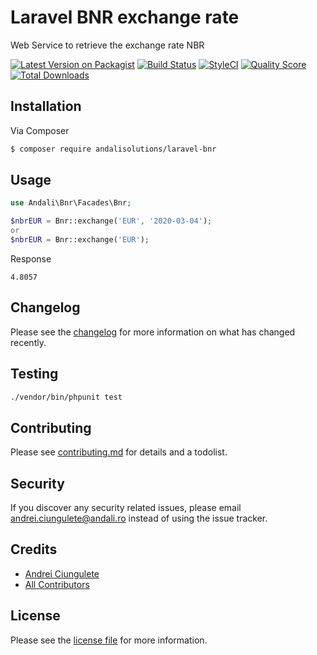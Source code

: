 # Laravel BNR exchange rate
Web Service to retrieve the exchange rate NBR

[![Latest Version on Packagist][ico-version]][link-packagist]
[![Build Status][ico-build]][link-build]
[![StyleCI][ico-styleci]][link-styleci]
[![Quality Score][ico-scrutinizer]][link-scrutinizer]
[![Total Downloads][ico-downloads]][link-downloads]
## Installation

Via Composer

``` bash
$ composer require andalisolutions/laravel-bnr
```

## Usage
```php
use Andali\Bnr\Facades\Bnr;

$nbrEUR = Bnr::exchange('EUR', '2020-03-04');
or
$nbrEUR = Bnr::exchange('EUR');
```
Response
```
4.8057
```

## Changelog

Please see the [changelog](changelog.md) for more information on what has changed recently.

## Testing

``` bash
./vendor/bin/phpunit test
```

## Contributing

Please see [contributing.md](contributing.md) for details and a todolist.

## Security

If you discover any security related issues, please email <andrei.ciungulete@andali.ro> instead of using the issue tracker.

## Credits

- [Andrei Ciungulete][link-author]
- [All Contributors][link-contributors]

## License

Please see the [license file](license.md) for more information.

[ico-version]: https://img.shields.io/packagist/v/andalisolutions/laravel-bnr.svg?style=flat-square
[ico-downloads]: https://img.shields.io/packagist/dt/andalisolutions/laravel-bnr.svg?style=flat-square
[ico-build]: https://github.com/andalisolutions/laravel-bnr/workflows/tests/badge.svg
[ico-styleci]: https://styleci.io/repos/244713925/shield
[ico-scrutinizer]: https://img.shields.io/scrutinizer/g/andalisolutions/laravel-bnr.svg?style=flat-square

[link-packagist]: https://packagist.org/packages/andalisolutions/laravel-bnr
[link-downloads]: https://packagist.org/packages/andalisolutions/laravel-bnr
[link-build]: https://github.com/andalisolutions/laravel-bnr/actions
[link-styleci]: https://styleci.io/repos/245011612
[link-scrutinizer]: https://scrutinizer-ci.com/g/andalisolutions/laravel-bnr
[link-author]: https://github.com/andalisolutions
[link-contributors]: ../../contributors
